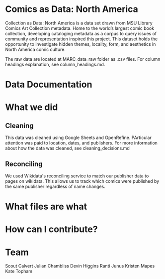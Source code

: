 # Comics as Data: North America

Collection as Data: North America is a data set drawn from MSU Library Comics Art Collection metadata. Home to the world’s largest comic book collection, developing cataloging metadata as a corpus to query issues of community and representation inspired this project. This dataset holds the opportunity to investigate hidden themes, locality, form, and aesthetics in North America comic culture.

The raw data are located at MARC_data_raw folder as .csv files. For column headings explanation, see column_headings.md.

# Data Documentation

# What we did

## Cleaning

This data was cleaned using Google Sheets and OpenRefine. PArticular attention was paid to location, dates, and publishers.
For more information about how the data was cleaned, see cleaning_decisions.md

## Reconciling

We used Wikidata's reconciling service to match our publisher data to pages on wikidata. This allows us to track which comics were published by the same publisher regardless of name changes.

# What files are what

# How can I contribute?

# Team

Scout Calvert
Julian Chambliss
Devin Higgins
Ranti Junus
Kristen Mapes
Kate Topham
